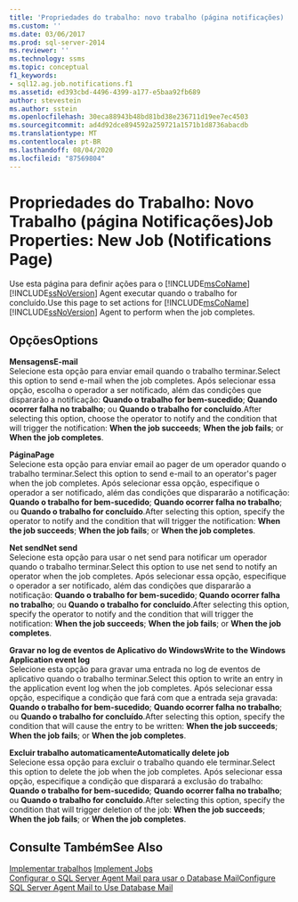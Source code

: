 ```yaml
---
title: 'Propriedades do trabalho: novo trabalho (página notificações) | Microsoft Docs'
ms.custom: ''
ms.date: 03/06/2017
ms.prod: sql-server-2014
ms.reviewer: ''
ms.technology: ssms
ms.topic: conceptual
f1_keywords:
- sql12.ag.job.notifications.f1
ms.assetid: ed393cbd-4496-4399-a177-e5baa92fb689
author: stevestein
ms.author: sstein
ms.openlocfilehash: 30eca88943b48bd81bd38e236711d19ee7ec4503
ms.sourcegitcommit: ad4d92dce894592a259721a1571b1d8736abacdb
ms.translationtype: MT
ms.contentlocale: pt-BR
ms.lasthandoff: 08/04/2020
ms.locfileid: "87569804"
---
```

# <a name="job-properties-new-job-notifications-page"></a><span data-ttu-id="fd1da-102">Propriedades do Trabalho: Novo Trabalho (página Notificações)</span><span class="sxs-lookup"><span data-stu-id="fd1da-102">Job Properties: New Job (Notifications Page)</span></span>
  <span data-ttu-id="fd1da-103">Use esta página para definir ações para o [!INCLUDE[msCoName](../../includes/msconame-md.md)] [!INCLUDE[ssNoVersion](../../includes/ssnoversion-md.md)] Agent executar quando o trabalho for concluído.</span><span class="sxs-lookup"><span data-stu-id="fd1da-103">Use this page to set actions for [!INCLUDE[msCoName](../../includes/msconame-md.md)] [!INCLUDE[ssNoVersion](../../includes/ssnoversion-md.md)] Agent to perform when the job completes.</span></span>  
  
## <a name="options"></a><span data-ttu-id="fd1da-104">Opções</span><span class="sxs-lookup"><span data-stu-id="fd1da-104">Options</span></span>  
 <span data-ttu-id="fd1da-105">**Mensagens**</span><span class="sxs-lookup"><span data-stu-id="fd1da-105">**E-mail**</span></span>  
 <span data-ttu-id="fd1da-106">Selecione esta opção para enviar email quando o trabalho terminar.</span><span class="sxs-lookup"><span data-stu-id="fd1da-106">Select this option to send e-mail when the job completes.</span></span> <span data-ttu-id="fd1da-107">Após selecionar essa opção, escolha o operador a ser notificado, além das condições que dispararão a notificação: **Quando o trabalho for bem-sucedido**; **Quando ocorrer falha no trabalho**; ou **Quando o trabalho for concluído**.</span><span class="sxs-lookup"><span data-stu-id="fd1da-107">After selecting this option, choose the operator to notify and the condition that will trigger the notification: **When the job succeeds**; **When the job fails**; or **When the job completes**.</span></span>  
  
 <span data-ttu-id="fd1da-108">**Página**</span><span class="sxs-lookup"><span data-stu-id="fd1da-108">**Page**</span></span>  
 <span data-ttu-id="fd1da-109">Selecione esta opção para enviar email ao pager de um operador quando o trabalho terminar.</span><span class="sxs-lookup"><span data-stu-id="fd1da-109">Select this option to send e-mail to an operator's pager when the job completes.</span></span> <span data-ttu-id="fd1da-110">Após selecionar essa opção, especifique o operador a ser notificado, além das condições que dispararão a notificação: **Quando o trabalho for bem-sucedido**; **Quando ocorrer falha no trabalho**; ou **Quando o trabalho for concluído**.</span><span class="sxs-lookup"><span data-stu-id="fd1da-110">After selecting this option, specify the operator to notify and the condition that will trigger the notification: **When the job succeeds**; **When the job fails**; or **When the job completes**.</span></span>  
  
 <span data-ttu-id="fd1da-111">**Net send**</span><span class="sxs-lookup"><span data-stu-id="fd1da-111">**Net send**</span></span>  
 <span data-ttu-id="fd1da-112">Selecione esta opção para usar o net send para notificar um operador quando o trabalho terminar.</span><span class="sxs-lookup"><span data-stu-id="fd1da-112">Select this option to use net send to notify an operator when the job completes.</span></span> <span data-ttu-id="fd1da-113">Após selecionar essa opção, especifique o operador a ser notificado, além das condições que dispararão a notificação: **Quando o trabalho for bem-sucedido**; **Quando ocorrer falha no trabalho**; ou **Quando o trabalho for concluído**.</span><span class="sxs-lookup"><span data-stu-id="fd1da-113">After selecting this option, specify the operator to notify and the condition that will trigger the notification: **When the job succeeds**; **When the job fails**; or **When the job completes**.</span></span>  
  
 <span data-ttu-id="fd1da-114">**Gravar no log de eventos de Aplicativo do Windows**</span><span class="sxs-lookup"><span data-stu-id="fd1da-114">**Write to the Windows Application event log**</span></span>  
 <span data-ttu-id="fd1da-115">Selecione esta opção para gravar uma entrada no log de eventos de aplicativo quando o trabalho terminar.</span><span class="sxs-lookup"><span data-stu-id="fd1da-115">Select this option to write an entry in the application event log when the job completes.</span></span> <span data-ttu-id="fd1da-116">Após selecionar essa opção, especifique a condição que fará com que a entrada seja gravada: **Quando o trabalho for bem-sucedido**; **Quando ocorrer falha no trabalho**; ou **Quando o trabalho for concluído**.</span><span class="sxs-lookup"><span data-stu-id="fd1da-116">After selecting this option, specify the condition that will cause the entry to be written: **When the job succeeds**; **When the job fails**; or **When the job completes**.</span></span>  
  
 <span data-ttu-id="fd1da-117">**Excluir trabalho automaticamente**</span><span class="sxs-lookup"><span data-stu-id="fd1da-117">**Automatically delete job**</span></span>  
 <span data-ttu-id="fd1da-118">Selecione essa opção para excluir o trabalho quando ele terminar.</span><span class="sxs-lookup"><span data-stu-id="fd1da-118">Select this option to delete the job when the job completes.</span></span> <span data-ttu-id="fd1da-119">Após selecionar essa opção, especifique a condição que disparará a exclusão do trabalho: **Quando o trabalho for bem-sucedido**; **Quando ocorrer falha no trabalho**; ou **Quando o trabalho for concluído**.</span><span class="sxs-lookup"><span data-stu-id="fd1da-119">After selecting this option, specify the condition that will trigger deletion of the job: **When the job succeeds**; **When the job fails**; or **When the job completes**.</span></span>  
  
## <a name="see-also"></a><span data-ttu-id="fd1da-120">Consulte Também</span><span class="sxs-lookup"><span data-stu-id="fd1da-120">See Also</span></span>  
 <span data-ttu-id="fd1da-121">[Implementar trabalhos](implement-jobs.md) </span><span class="sxs-lookup"><span data-stu-id="fd1da-121">[Implement Jobs](implement-jobs.md) </span></span>  
 [<span data-ttu-id="fd1da-122">Configurar o SQL Server Agent Mail para usar o Database Mail</span><span class="sxs-lookup"><span data-stu-id="fd1da-122">Configure SQL Server Agent Mail to Use Database Mail</span></span>](../../relational-databases/database-mail/configure-sql-server-agent-mail-to-use-database-mail.md)  
  
  
